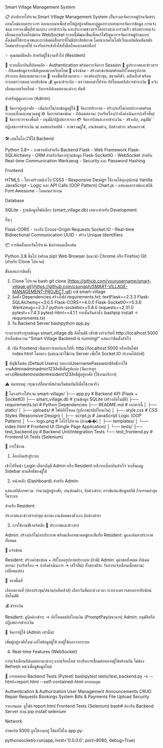 Smart Village Management System

📋 คำอธิบายโปรเจค
Smart Village Management System เป็นระบบจัดการหมู่บ้านจัดสรรออนไลน์แบบครบวงจร ออกแบบมาเพื่อช่วยให้ผู้อยู่อาศัยและผู้ดูแลระบบสามารถจัดการข้อมูล การแจ้งซ่อม การจองพื้นที่ส่วนกลาง การชำระเงิน และประกาศข่าวสารได้อย่างสะดวกรวดเร็ว พร้อมระบบแจ้งเตือนแบบเรียลไทม์ผ่าน WebSocket
ระบบนี้พัฒนาขึ้นเพื่อแก้ไขปัญหาการจัดการหมู่บ้านแบบดั้งเดิมที่ใช้กระดาษและการติดต่อสื่อสารที่ไม่มีประสิทธิภาพ โดยนำเทคโนโลยีเว็บแอปพลิเคชันสมัยใหม่มาประยุกต์ใช้ รองรับการเข้าถึงได้ทั้งมือถือและเดสก์ท็อป

✨ คุณสมบัติหลัก
สำหรับผู้ใช้งานทั่วไป (Resident)

🔐 ระบบล็อกอินที่ปลอดภัย - Authentication พร้อมการจัดการ Session
📢 ดูประกาศและข่าวสาร - อัปเดตข้อมูลจากนิติบุคคลแบบเรียลไทม์
🔧 แจ้งซ่อม - สร้างคำขอซ่อมพร้อมอัปโหลดรูปภาพประกอบ ติดตามสถานะงาน
📅 จองพื้นที่ส่วนกลาง - จองห้องประชุม, สนามกีฬา, คลับเฮ้าส์ พร้อมระบบตรวจสอบเวลาทับซ้อน
💰 ดูและชำระบิล - ตรวจสอบค่าใช้จ่าย อัปโหลดสลิปการชำระเงิน
🔔 แจ้งเตือนแบบเรียลไทม์ - รับการอัปเดตสถานะต่างๆ ทันที

สำหรับผู้ดูแลระบบ (Admin)

👥 จัดการผู้อยู่อาศัย - เพิ่ม/แก้ไข/ลบข้อมูลผู้ใช้
📝 จัดการประกาศ - สร้าง/แก้ไข/ลบประกาศพร้อมระบบแท็กและหมวดหมู่
⚙️ จัดการคำขอซ่อม - อัปเดตสถานะ (รอรับเรื่อง/กำลังดำเนินการ/เสร็จสิ้น)
🏢 จัดการการจองพื้นที่ - อนุมัติ/ปฏิเสธการจอง
💳 จัดการบิลและการชำระเงิน - สร้างบิล, อนุมัติ/ปฏิเสธการชำระเงิน
📊 แดชบอร์ดสถิติ - ภาพรวมผู้ใช้, งานซ่อมค้าง, บิลค้างชำระ พร้อมกราฟ


🛠️ เทคโนโลジีที่ใช้
Backend

Python 3.8+ - ภาษาหลักสำหรับ Backend
Flask - Web Framework
Flask-SQLAlchemy - ORM สำหรับจัดการฐานข้อมูล
Flask-SocketIO - WebSocket สำหรับ Real-time Communication
Werkzeug - Security และ Password Hashing

Frontend

HTML5 - โครงสร้างหน้าเว็บ
CSS3 - Responsive Design ใช้งานได้ทุกอุปกรณ์
Vanilla JavaScript - Logic และ API Calls (OOP Pattern)
Chart.js - แสดงผลกราฟและสถิติ
Font Awesome - ไอคอนสวยงาม

Database

SQLite - ฐานข้อมูลไฟล์เดียว (smart_village.db) เหมาะสำหรับ Development

อื่นๆ

Flask-CORS - รองรับ Cross-Origin Requests
Socket.IO - Real-time Bidirectional Communication
UUID - สร้าง Unique Identifiers


📦 การติดตั้งและรันโปรเจค
ข้อกำหนดเบื้องต้น

Python 3.8 ขึ้นไป (พร้อม pip)
Web Browser (แนะนำ Chrome หรือ Firefox)
Git (สำหรับ Clone โปรเจค)

ขั้นตอนการติดตั้ง
1. Clone โปรเจค
bash git clone [https://github.com/yourusername/smart-village.git](https://github.com/csongph/SMART-VILLAGE-MANAGEMENT-PROJECT.git)
cd smart-village
2. ติดตั้ง Dependencies
สร้างไฟล์ requirements.txt:
textFlask==2.3.3
Flask-SQLAlchemy==3.0.5
Flask-CORS==4.0.0
Flask-SocketIO==5.3.6
Werkzeug==2.3.7
python-socketio==5.8.0
requests==2.31.0
pytest==7.4.3
pytest-html==4.1.1
จากนั้นรันคำสั่ง:
bashpip install -r requirements.txt
3. รัน Backend Server
bashpython app.py

ระบบจะสร้างฐานข้อมูล smart_village.db อัตโนมัติ
เซิร์ฟเวอร์จะรันที่ http://localhost:5000
ถ้าเห็นข้อความ "Smart Village Backend is running!" แสดงว่าติดตั้งสำเร็จ

4. เปิด Frontend
เปิดเบราว์เซอร์และไปที่:
http://localhost:5000
หรือเปิดไฟล์ index.html โดยตรง (แต่แนะนำใช้ผ่าน Server เพื่อให้ Socket.IO ทำงานได้ปกติ)

👤 บัญชีเริ่มต้น (Default Users)
บทบาทUsernamePasswordสิทธิ์การใช้งานAdminadminadmin123สิทธิ์เต็มรูปแบบ (จัดการทุกอย่าง)Residentresidentresident123สิทธิ์ผู้อยู่อาศัย (ใช้งานบริการ)

⚠️ หมายเหตุ: กรุณาเปลี่ยนรหัสผ่านเริ่มต้นทันทีเมื่อใช้งานจริง


📁 โครงสร้างโปรเจค
smart-village/
├── app.py                    # Backend API (Flask + SocketIO)
├── smart_village.db          # ฐานข้อมูล SQLite (สร้างอัตโนมัติ)
├── requirements.txt          # Python Dependencies
├── README.md                 # เอกสารนี้
│
├── static/
│   ├── uploads/              # ไฟล์อัปโหลด (รูปภาพ/สลิปโอนเงิน)
│   ├── style.css             # CSS Styles (Responsive Design)
│   ├── script.js             # JavaScript Logic (OOP Pattern)
│   └── logo.png              # โลโก้โปรเจค (ถ้าม��)
│
├── templates/
│   └── index.html            # Frontend UI (Single Page Application)
│
└── tests/
    ├── test_backend.py       # Backend Unit/Integration Tests
    └── test_frontend.py      # Frontend UI Tests (Selenium)

🚀 การใช้งาน
1. ล็อกอินเข้าสู่ระบบ

เข้าไปที่หน้า Login
เลือกบัญชี Admin หรือ Resident
หลังจากล็อกอินสำเร็จ จะเห็นเมนู Sidebar ตามสิทธิ์ของผู้ใช้

2. หน้าหลัก (Dashboard)
สำหรับ Admin:

แสดงสถิติภาพรวม: จำนวนผู้อยู่อาศัย, งานซ่อมค้าง, บิลค้างชำระ
กราฟแสดงข้อมูลสถิติ
กิจกรรมล่าสุดในระบบ

สำหรับ Resident:

ประกาศและข่าวสารล่าสุด
สถานะงานซ่อมของตัวเอง
บิลค้างชำระ

3. การใช้งานฟีเจอร์หลัก
📢 ประกาศและข่าวสาร

Admin: สร้าง/แก้ไข/ลบประกาศ พร้อมเลือกหมวดหมู่และสีแท็ก
Resident: ดูและค้นหาประกาศทั้งหมด

🔧 แจ้งซ่อม

Resident: สร้างคำขอซ่อม + อัปโหลดรูปภาพประกอบ (ถ้ามี)
Admin: ดูคำขอทั้งหมด อัปเดตสถานะ (รอรับเรื่อง → กำลังดำเนินการ → เสร็จสิ้น)
ทั้งสองฝ่าย: รับการแจ้งเตือนเมื่อสถานะเปลี่ยนแปลง

📅 จองพื้นที่

เลือกสถานที่ (ห้องประชุม/สนาม/คลับเฮ้าส์)
เลือกวันที่และช่วงเวลา
ระบบจะตรวจสอบการทับซ้อนอัตโนมัติ

💰 ชำระเงิน

Resident: ดูบิลค้างชำระ → อัปโหลดสลิปโอนเงิน (PromptPay/ธนาคาร)
Admin: อนุมัติหรือปฏิเสธการชำระเงิน

👥 จัดการผู้ใช้ (Admin เท่านั้น)

เพิ่มผู้อยู่อาศัยใหม่
แก้ไขข้อมูลผู้ใช้
ลบผู้ใช้ออกจากระบบ

4. Real-time Features (WebSocket)

การแจ้งเตือนอัปเดตสถานะต่างๆ แบบเรียลไทม์
รองรับการเชื่อมต่อหลายผู้ใช้พร้อมกัน
ไม่ต้อง Refresh หน้าเพื่อดูข้อมูลใหม่


🧪 การทดสอบ
Backend Tests (Pytest)
bashpytest tests/test_backend.py -v --html=report.html --self-contained-html
ครอบคลุม:

Authentication & Authorization
User Management
Announcements CRUD
Repair Requests
Bookings System
Bills & Payments
File Upload Security

รายงานผล: ดูไฟล์ report.html
Frontend Tests (Selenium)
bash# ต้องรัน Backend Server ก่อน
pip install selenium

Network

ถ้าพอร์ต 5000 ถูกใช้งานอยู่ ให้แก้ไขใน app.py:

pythonsocketio.run(app, host='0.0.0.0', port=8080, debug=True)
